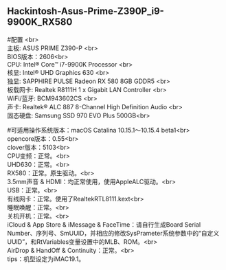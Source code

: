## Hackintosh-Asus-Prime-Z390P_i9-9900K_RX580

#配置 \<br>  
主板: ASUS PRIME Z390-P \<br>  
BIOS版本：2606\<br>  
CPU: Intel® Core™ i7-9900K Processor \<br>  
核显: Intel® UHD Graphics 630 \<br>  
独显: SAPPHIRE PULSE Radeon RX 580 8GB GDDR5 \<br>  
板载网卡: Realtek R8111H 1 x Gigabit LAN Controller \<br>  
WiFi/蓝牙: BCM943602CS \<br>  
声卡: Realtek® ALC 887 8-Channel High Definition Audio \<br>  
固态硬盘: Samsung SSD 970 EVO Plus 500GB\<br>  


#可适用操作系统版本：macOS Catalina 10.15.1～10.15.4 beta1\<br>  
opencore版本：0.55\<br>  
clover版本：5103\<br>  
CPU变频：正常。\<br>  
UHD630：正常。\<br>  
RX580：正常。原生驱动。\<br>  
3.5mm声音 & HDMI：均正常使用，使用AppleALC驱动。\<br>  
USB：正常。\<br>  
有线网卡：正常。使用了RealtekRTL8111.kext\<br>  
睡眠唤醒：正常。\<br>  
关机开机：正常。\<br>  
iCloud & App Store & iMessage & FaceTime：请自行生成Board Serial Number、序列号、SmUUID，并相应的修改SysPrameter系统参数中的“自定义UUID”，和RtVariables变量设置中的MLB、ROM。\<br>  
AirDrop & HandOff & Continuity：正常。\<br>  
tips：机型设定为iMAC19.1。
